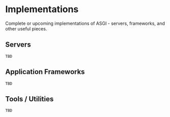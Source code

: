 # Implementations

Complete or upcoming implementations of ASGI - servers, frameworks, and other useful pieces.

## Servers

    TBD

## Application Frameworks

    TBD

## Tools / Utilities

    TBD
